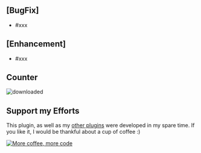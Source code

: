 ## [BugFix]
- #xxx

## [Enhancement]
- #xxx

## Counter
![downloaded](https://img.shields.io/github/downloads/OllisGit/OctoPrint-CICD_Playground/1.0.9/total.svg)

## Support my Efforts

This plugin, as well as my [other plugins](https://github.com/OllisGit/) were developed in my spare time.
If you like it, I would be thankful about a cup of coffee :) 

[![More coffee, more code](https://img.shields.io/badge/Donate-PayPal-green.svg)](https://www.paypal.com/cgi-bin/webscr?cmd=_s-xclick&hosted_button_id=6SW5R6ZUKLB5E&source=url)


